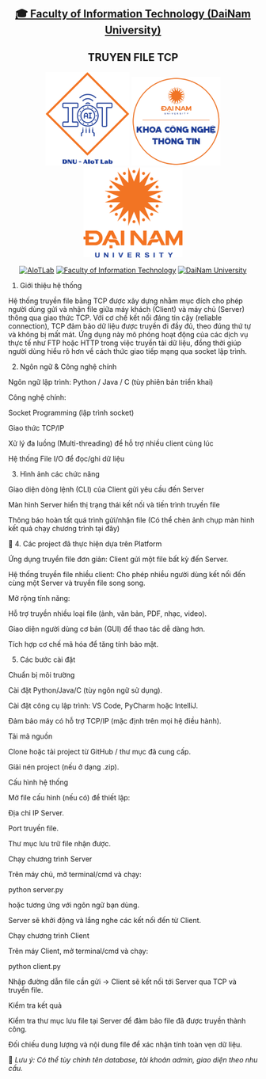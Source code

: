 <h2 align="center">
    <a href="https://dainam.edu.vn/vi/khoa-cong-nghe-thong-tin">
    🎓 Faculty of Information Technology (DaiNam University)
    </a>
</h2>
<h2 align="center">
   TRUYEN FILE TCP
</h2>
<div align="center">
    <p align="center">
        <img src="docs/aiotlab_logo.png" alt="AIoTLab Logo" width="170"/>
        <img src="docs/fitdnu_logo.png" alt="AIoTLab Logo" width="180"/>
        <img src="docs/dnu_logo.png" alt="DaiNam University Logo" width="200"/>
    </p>

[![AIoTLab](https://img.shields.io/badge/AIoTLab-green?style=for-the-badge)](https://www.facebook.com/DNUAIoTLab)
[![Faculty of Information Technology](https://img.shields.io/badge/Faculty%20of%20Information%20Technology-blue?style=for-the-badge)](https://dainam.edu.vn/vi/khoa-cong-nghe-thong-tin)
[![DaiNam University](https://img.shields.io/badge/DaiNam%20University-orange?style=for-the-badge)](https://dainam.edu.vn)

</div>

1. Giới thiệu hệ thống

Hệ thống truyền file bằng TCP được xây dựng nhằm mục đích cho phép người dùng gửi và nhận file giữa máy khách (Client) và máy chủ (Server) thông qua giao thức TCP. Với cơ chế kết nối đáng tin cậy (reliable connection), TCP đảm bảo dữ liệu được truyền đi đầy đủ, theo đúng thứ tự và không bị mất mát.
Ứng dụng này mô phỏng hoạt động của các dịch vụ thực tế như FTP hoặc HTTP trong việc truyền tải dữ liệu, đồng thời giúp người dùng hiểu rõ hơn về cách thức giao tiếp mạng qua socket lập trình.

2. Ngôn ngữ & Công nghệ chính

Ngôn ngữ lập trình: Python / Java / C (tùy phiên bản triển khai)

Công nghệ chính:

Socket Programming (lập trình socket)

Giao thức TCP/IP

Xử lý đa luồng (Multi-threading) để hỗ trợ nhiều client cùng lúc

Hệ thống File I/O để đọc/ghi dữ liệu

3. Hình ảnh các chức năng

Giao diện dòng lệnh (CLI) của Client gửi yêu cầu đến Server

Màn hình Server hiển thị trạng thái kết nối và tiến trình truyền file

Thông báo hoàn tất quá trình gửi/nhận file
(Có thể chèn ảnh chụp màn hình kết quả chạy chương trình tại đây)

🚀 4. Các project đã thực hiện dựa trên Platform

Ứng dụng truyền file đơn giản: Client gửi một file bất kỳ đến Server.

Hệ thống truyền file nhiều client: Cho phép nhiều người dùng kết nối đến cùng một Server và truyền file song song.

Mở rộng tính năng:

Hỗ trợ truyền nhiều loại file (ảnh, văn bản, PDF, nhạc, video).

Giao diện người dùng cơ bản (GUI) để thao tác dễ dàng hơn.

Tích hợp cơ chế mã hóa để tăng tính bảo mật.

5. Các bước cài đặt

Chuẩn bị môi trường

Cài đặt Python/Java/C (tùy ngôn ngữ sử dụng).

Cài đặt công cụ lập trình: VS Code, PyCharm hoặc IntelliJ.

Đảm bảo máy có hỗ trợ TCP/IP (mặc định trên mọi hệ điều hành).

Tải mã nguồn

Clone hoặc tải project từ GitHub / thư mục đã cung cấp.

Giải nén project (nếu ở dạng .zip).

Cấu hình hệ thống

Mở file cấu hình (nếu có) để thiết lập:

Địa chỉ IP Server.

Port truyền file.

Thư mục lưu trữ file nhận được.

Chạy chương trình Server

Trên máy chủ, mở terminal/cmd và chạy:

python server.py


hoặc tương ứng với ngôn ngữ bạn dùng.

Server sẽ khởi động và lắng nghe các kết nối đến từ Client.

Chạy chương trình Client

Trên máy Client, mở terminal/cmd và chạy:

python client.py


Nhập đường dẫn file cần gửi → Client sẽ kết nối tới Server qua TCP và truyền file.

Kiểm tra kết quả

Kiểm tra thư mục lưu file tại Server để đảm bảo file đã được truyền thành công.

Đối chiếu dung lượng và nội dung file để xác nhận tính toàn vẹn dữ liệu.

📌 *Lưu ý: Có thể tùy chỉnh tên database, tài khoản admin, giao diện theo nhu cầu.*

